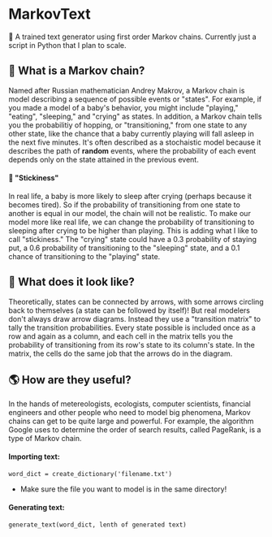# MarkovText
📖 A trained text generator using first order Markov chains. Currently just a script in Python that I plan to scale.

## 🔄 What is a Markov chain?
Named after Russian mathematician Andrey Makrov, a Markov chain is model describing a sequence of possible events or "states". For example, if you made a model of a baby's behavior, you might include "playing," "eating", "sleeping," and "crying" as states. In addition, a Markov chain tells you the probabilitiy of hopping, or "transitioning," from one state to any other state, like the chance that a baby currently playing will fall asleep in the next five minutes. It's often described as a stochaistic model because it describes the path of **random** events, where the probability of each event depends only on the state attained in the previous event.

#### 👶 "Stickiness"
In real life, a baby is more likely to sleep after crying (perhaps because it becomes tired). So if the probability of transitioning from one state to another is equal in our model, the chain will not be realistic. To make our model more like real life, we can change the probability of transitioning to sleeping after crying to be higher than playing. This is adding what I like to call "stickiness." The "crying" state could have a 0.3 probability of staying put, a 0.6 probability of transitioning to the "sleeping" state, and a 0.1 chance of transitioning to the "playing" state.

## 👀 What does it look like? 
Theoretically, states can be connected by arrows, with some arrows circling back to themselves (a state can be followed by itself)! But real modelers don't always draw arrow diagrams. Instead they use a "transition matrix" to tally the transition probabilities. Every state possible is included once as a row and again as a column, and each cell in the matrix tells you the probability of transitioning from its row's state to its column's state. In the matrix, the cells do the same job that the arrows do in the diagram.

## 🌎 How are they useful?
In the hands of metereologists, ecologists, computer scientists, financial engineers and other people who need to model big phenomena, Markov chains can get to be quite large and powerful. For example, the algorithm Google uses to determine the order of search results, called PageRank, is a type of Markov chain.

#### Importing text:

    word_dict = create_dictionary('filename.txt')
  
* Make sure the file you want to model is in the same directory!

#### Generating text:

    generate_text(word_dict, lenth of generated text)
